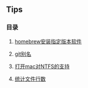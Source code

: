## Tips

### 目录

1. [homebrew安装指定版本软件](https://supergithuber.github.io/tips/brewInstallCertainVersion)

2. [git别名](https://supergithuber.github.io/tips/gitAlias)

3. [打开mac对NTFS的支持](https://supergithuber.github.io/tips/NTFSForMac)

4. [统计文件行数](https://supergithuber.github.io/tips/statisticsFileLines)